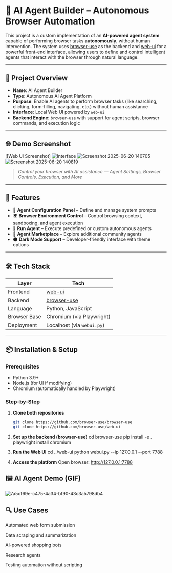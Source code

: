 # 🧠 AI Agent Builder – Autonomous Browser Automation

This project is a custom implementation of an **AI-powered agent system** capable of performing browser tasks **autonomously**, without human intervention. The system uses [browser-use](https://github.com/browser-use/browser-use) as the backend and [web-ui](https://github.com/browser-use/web-ui) for a powerful front-end interface, allowing users to define and control intelligent agents that interact with the browser through natural language.

---

## 🚀 Project Overview

- **Name**: AI Agent Builder
- **Type**: Autonomous AI Agent Platform
- **Purpose**: Enable AI agents to perform browser tasks (like searching, clicking, form-filling, navigating, etc.) without human assistance
- **Interface**: Local Web UI powered by `web-ui`
- **Backend Engine**: `browser-use` with support for agent scripts, browser commands, and execution logic

---

## 🌐 Demo Screenshot

![Web UI Screenshot] ![Interface](https://github.com/user-attachments/assets/5b616865-7861-4921-868c-36682bbe135c)
![Screenshot 2025-06-20 140705](https://github.com/user-attachments/assets/005ca02a-153f-46b9-8384-2ce343562c62)
![Screenshot 2025-06-20 140819](https://github.com/user-attachments/assets/9c3ed042-ce3a-4798-8ae4-b33ce7bd0f06)

> *Control your browser with AI assistance — Agent Settings, Browser Controls, Execution, and More*

---

## 🧩 Features

- 🔧 **Agent Configuration Panel** – Define and manage system prompts
- 🌍 **Browser Environment Control** – Control browsing context, sandboxing, and agent execution
- 🤖 **Run Agent** – Execute predefined or custom autonomous agents
- 🛒 **Agent Marketplace** – Explore additional community agents
- 🌑 **Dark Mode Support** – Developer-friendly interface with theme options

---

## 🛠️ Tech Stack

| Layer         | Tech                      |
|--------------|---------------------------|
| Frontend     | [web-ui](https://github.com/browser-use/web-ui) |
| Backend      | [browser-use](https://github.com/browser-use/browser-use) |
| Language     | Python, JavaScript        |
| Browser Base | Chromium (via Playwright) |
| Deployment   | Localhost (via `webui.py`) |

---

## 📦 Installation & Setup

### Prerequisites

- Python 3.9+
- Node.js (for UI if modifying)
- Chromium (automatically handled by Playwright)

### Step-by-Step

1. **Clone both repositories**
   ```bash
   git clone https://github.com/browser-use/browser-use
   git clone https://github.com/browser-use/web-ui

2. **Set up the backend (browser-use)**
   cd browser-use
   pip install -e .
   playwright install chromium

3. **Run the Web UI**
   cd ../web-ui
   python webui.py --ip 127.0.0.1 --port 7788

4. **Access the platform**
   Open browser: http://127.0.0.1:7788

   
## 🖼️ AI Agent Demo (GIF)
   ![7a5cf69e-c475-4a34-bf90-43c3a5798db4](https://github.com/user-attachments/assets/02401aa2-595c-4112-a4da-b209a1386efa)


## 🔍 Use Cases
Automated web form submission

Data scraping and summarization

AI-powered shopping bots

Research agents

Testing automation without scripting


